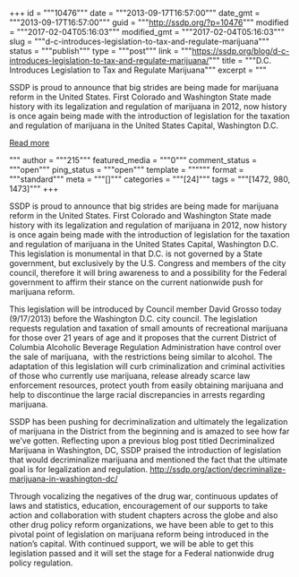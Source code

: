 +++
id = """10476"""
date = """2013-09-17T16:57:00"""
date_gmt = """2013-09-17T16:57:00"""
guid = """http://ssdp.org/?p=10476"""
modified = """2017-02-04T05:16:03"""
modified_gmt = """2017-02-04T05:16:03"""
slug = """d-c-introduces-legislation-to-tax-and-regulate-marijuana"""
status = """publish"""
type = """post"""
link = """https://ssdp.org/blog/d-c-introduces-legislation-to-tax-and-regulate-marijuana/"""
title = """D.C. Introduces Legislation to Tax and Regulate Marijuana"""
excerpt = """<p>SSDP is proud to announce that big strides are being made for marijuana reform in the United States. First Colorado and Washington State made history with its legalization and regulation of marijuana in 2012, now history is once again being made with the introduction of legislation for the taxation and regulation of marijuana in the United States Capital, Washington D.C.</p>
<div class="h10"></div>
<p><a class="more-link2 flat" href="https://ssdp.org/blog/d-c-introduces-legislation-to-tax-and-regulate-marijuana/">Read more</a></p>
"""
author = """215"""
featured_media = """0"""
comment_status = """open"""
ping_status = """open"""
template = """"""
format = """standard"""
meta = """[]"""
categories = """[24]"""
tags = """[1472, 980, 1473]"""
+++
<p dir="ltr">SSDP is proud to announce that big strides are being made for marijuana reform in the United States. First Colorado and Washington State made history with its legalization and regulation of marijuana in 2012, now history is once again being made with the introduction of legislation for the taxation and regulation of marijuana in the United States Capital, Washington D.C. This legislation is monumental in that D.C. is not governed by a State government, but exclusively by the U.S. Congress and members of the city council, therefore it will bring awareness to and a possibility for the Federal government to affirm their stance on the current nationwide push for marijuana reform.</p>

<p dir="ltr">This legislation will be introduced by Council member David Grosso today (9/17/2013) before the Washington D.C. city council. The legislation requests regulation and taxation of small amounts of recreational marijuana for those over 21 years of age and it proposes that the current District of Columbia Alcoholic Beverage Regulation Administration have control over the sale of marijuana,  with the restrictions being similar to alcohol. The adaptation of this legislation will curb criminalization and criminal activities of those who currently use marijuana, release already scarce law enforcement resources, protect youth from easily obtaining marijuana and help to discontinue the large racial discrepancies in arrests regarding marijuana.</p>

<p dir="ltr">SSDP has been pushing for decriminalization and ultimately the legalization of marijuana in the District from the beginning and is amazed to see how far we’ve gotten. Reflecting upon a previous blog post titled Decriminalized Marijuana in Washington, DC, SSDP praised the introduction of legislation that would decriminalize marijuana and mentioned the fact that the ultimate goal is for legalization and regulation. <a href="http://ssdp.org/action/decriminalize-marijuana-in-washington-dc/" target="_blank">http://ssdp.org/action/<wbr />decriminalize-marijuana-in-<wbr />washington-dc/</a></p>

Through vocalizing the negatives of the drug war, continuous updates of laws and statistics, education, encouragement of our supports to take action and collaboration with student chapters across the globe and also other drug policy reform organizations, we have been able to get to this pivotal point of legislation on marijuana reform being introduced in the nation’s capital. With continued support, we will be able to get this legislation passed and it will set the stage for a Federal nationwide drug policy regulation.
